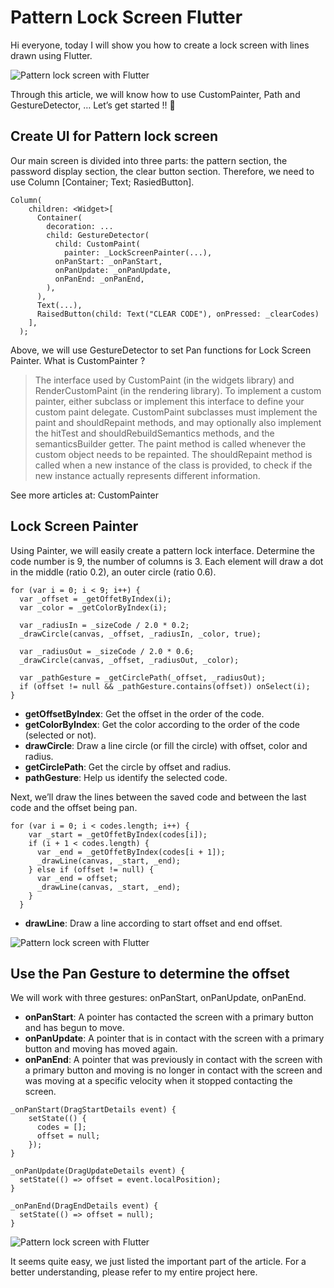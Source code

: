 # Pattern Lock Screen Flutter

Hi everyone, today I will show you how to create a lock screen with lines drawn using Flutter.

![Pattern lock screen with Flutter](https://miro.medium.com/max/1400/1*kN0L883lxsZ7pmmMnMg66g.png)

Through this article, we will know how to use CustomPainter, Path and GestureDetector, …
Let’s get started !! 🚀

## Create UI for Pattern lock screen
Our main screen is divided into three parts: the pattern section, the password display section, the clear button section. Therefore, we need to use Column [Container; Text; RasiedButton].
```
Column(
    children: <Widget>[
      Container(
        decoration: ...
        child: GestureDetector(
          child: CustomPaint(
            painter: _LockScreenPainter(...),
          onPanStart: _onPanStart,
          onPanUpdate: _onPanUpdate,
          onPanEnd: _onPanEnd,
        ),
      ),
      Text(...),
      RaisedButton(child: Text("CLEAR CODE"), onPressed: _clearCodes)
    ],
  );
```

Above, we will use GestureDetector to set Pan functions for Lock Screen Painter. What is CustomPainter ?


>The interface used by CustomPaint (in the widgets library) and RenderCustomPaint (in the rendering library).
To implement a custom painter, either subclass or implement this interface to define your custom paint delegate. CustomPaint subclasses must implement the paint and shouldRepaint methods, and may optionally also implement the hitTest and shouldRebuildSemantics methods, and the semanticsBuilder getter.
The paint method is called whenever the custom object needs to be repainted.
The shouldRepaint method is called when a new instance of the class is provided, to check if the new instance actually represents different information.

See more articles at: CustomPainter

## Lock Screen Painter
Using Painter, we will easily create a pattern lock interface. Determine the code number is 9, the number of columns is 3. Each element will draw a dot in the middle (ratio 0.2), an outer circle (ratio 0.6).

```
for (var i = 0; i < 9; i++) {
  var _offset = _getOffetByIndex(i);
  var _color = _getColorByIndex(i);

  var _radiusIn = _sizeCode / 2.0 * 0.2;
  _drawCircle(canvas, _offset, _radiusIn, _color, true);

  var _radiusOut = _sizeCode / 2.0 * 0.6;
  _drawCircle(canvas, _offset, _radiusOut, _color);

  var _pathGesture = _getCirclePath(_offset, _radiusOut);
  if (offset != null && _pathGesture.contains(offset)) onSelect(i);
}
```

- <b>getOffsetByIndex</b>: Get the offset in the order of the code.
- <b>getColorByIndex</b>: Get the color according to the order of the code (selected or not).
- <b>drawCircle</b>: Draw a line circle (or fill the circle) with offset, color and radius.
- <b>getCirclePath</b>: Get the circle by offset and radius.
- <b>pathGesture</b>: Help us identify the selected code.

Next, we’ll draw the lines between the saved code and between the last code and the offset being pan.

```
for (var i = 0; i < codes.length; i++) {
    var _start = _getOffetByIndex(codes[i]);
    if (i + 1 < codes.length) {
      var _end = _getOffetByIndex(codes[i + 1]);
      _drawLine(canvas, _start, _end);
    } else if (offset != null) {
      var _end = offset;
      _drawLine(canvas, _start, _end);
    }
  }
```

- <b>drawLine</b>: Draw a line according to start offset and end offset.

![Pattern lock screen with Flutter](https://miro.medium.com/max/960/1*OIcqneHb39r7K-SjI_BpRw.png)

## Use the Pan Gesture to determine the offset
We will work with three gestures: onPanStart, onPanUpdate, onPanEnd.
- <b>onPanStart</b>: A pointer has contacted the screen with a primary button and has begun to move.
- <b>onPanUpdate</b>: A pointer that is in contact with the screen with a primary button and moving has moved again.
- <b>onPanEnd</b>: A pointer that was previously in contact with the screen with a primary button and moving is no longer in contact with the screen and was moving at a specific velocity when it stopped contacting the screen.

```
_onPanStart(DragStartDetails event) {
    setState(() {
      codes = [];
      offset = null;
    });
}

_onPanUpdate(DragUpdateDetails event) {
  setState(() => offset = event.localPosition);
}

_onPanEnd(DragEndDetails event) {
  setState(() => offset = null);
}
```

![Pattern lock screen with Flutter](https://miro.medium.com/max/1200/1*ipMbrj5D6t1ak0kRNp2RyQ.gif)

It seems quite easy, we just listed the important part of the article. For a better understanding, please refer to my entire project here.
